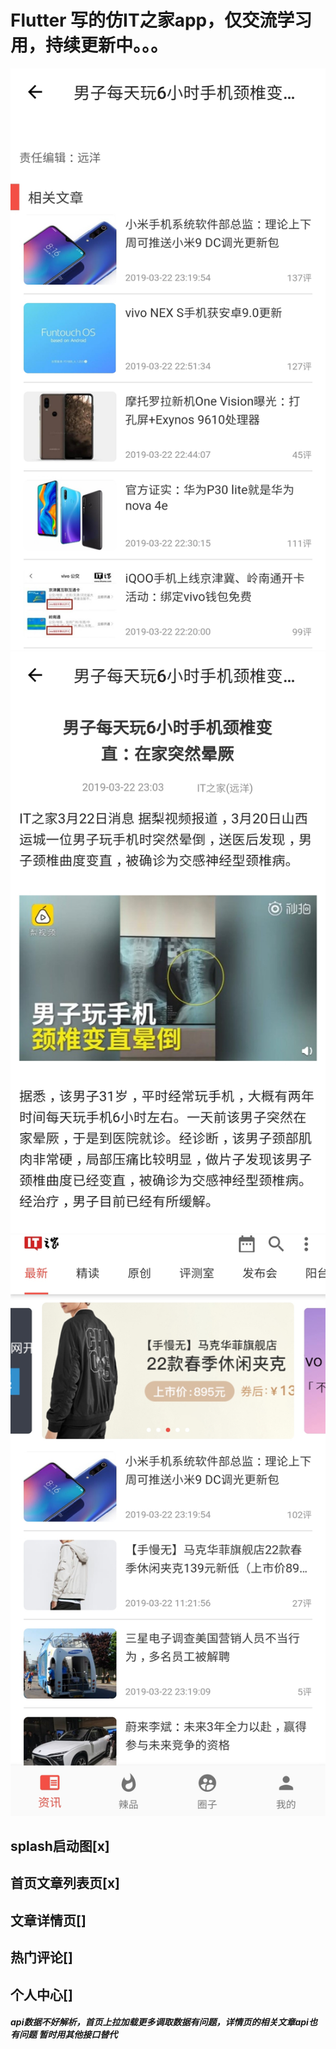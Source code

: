 # Flutter 写的仿IT之家app，仅交流学习用，持续更新中。。。

![](show_image/1.jpg)
![](show_image/2.jpg)
![](show_image/3.jpg)

## splash启动图[x]
## 首页文章列表页[x]
## 文章详情页[]
## 热门评论[]
## 个人中心[]

##### api数据不好解析，首页上拉加载更多调取数据有问题，详情页的相关文章api也有问题 暂时用其他接口替代


